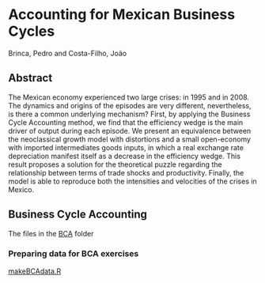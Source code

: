# Accounting for Mexican Business Cycles

Brinca, Pedro and Costa-Filho, João

 ## Abstract
 
The Mexican economy experienced two large crises: in 1995 and in 2008. The dynamics and origins of the episodes are very different, nevertheless, is there a common underlying mechanism? First, by applying the Business Cycle Accounting method, we find that the efficiency wedge is the main driver of output during each episode. We present an equivalence between the neoclassical growth model with distortions and a small open-economy with imported intermediates goods inputs, in which a real exchange rate depreciation manifest itself as a decrease in the efficiency wedge. This result proposes a solution for the theoretical puzzle regarding the relationship between terms of trade shocks and productivity. Finally, the model is able to reproduce both the intensities and velocities of the crises in Mexico.

## Business Cycle Accounting

The files in the [BCA](BCA) folder

### Preparing data for BCA exercises

[makeBCAdata.R](makeBCAdata.R)
